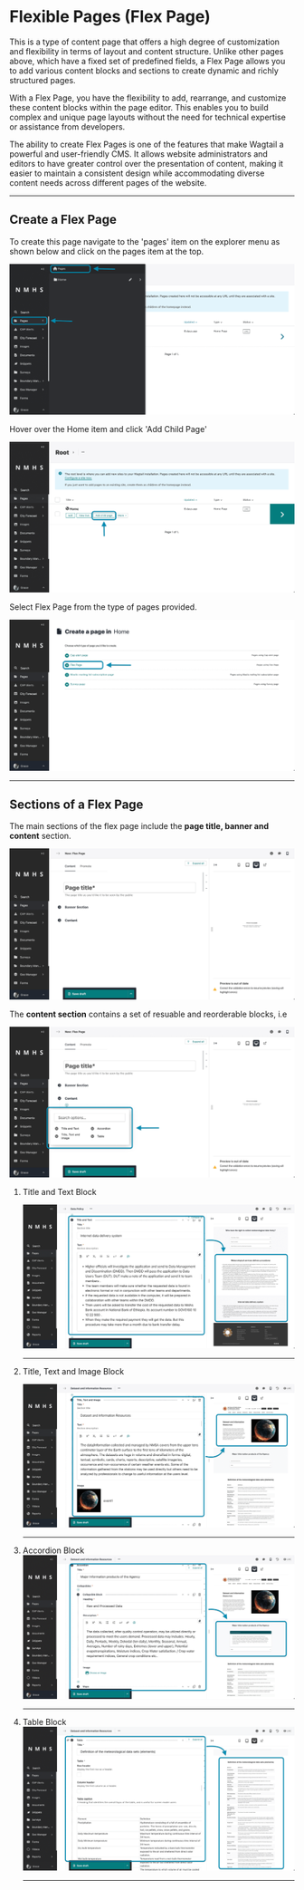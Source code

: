 # Flexible Pages (Flex Page)

This is a type of content page that offers a high degree of customization and flexibility in terms of layout and content structure. Unlike other pages above, which have a fixed set of predefined fields, a Flex Page allows you to add various content blocks and sections to create dynamic and richly structured pages.

With a Flex Page, you have the flexibility to add, rearrange, and customize these content blocks within the page editor. This enables you to build complex and unique page layouts without the need for technical expertise or assistance from developers.

The ability to create Flex Pages is one of the features that make Wagtail a powerful and user-friendly CMS. It allows website administrators and editors to have greater control over the presentation of content, making it easier to maintain a consistent design while accommodating diverse content needs across different pages of the website.

---

## Create a Flex Page

To create this page navigate to the 'pages' item on the explorer menu as shown below and click on the pages item at the top.


![Pages Explorer](../../_static/images/pages/pages_explorer.png "Pages Explorer")

Hover over the Home item and click 'Add Child Page'

![Add Child Page](../../_static/images/pages/add_child_page.png "Add Child Page")

Select Flex Page from the type of pages provided.

![Add Flex Page](../../_static/images/flex_page/add_flex_page.png "Add Flex Page")

---

## Sections of a Flex Page

The main sections of the flex page include the **page title, banner and content** section.

![Flex Page Sections](../../_static/images/flex_page/flex_page_sections.png "Flex Page Sections")

The **content section** contains a set of resuable and reorderable blocks, i.e

![Flex Page Sections](../../_static/images/flex_page/content_panel_sections.png "Flex Page Sections")

1. Title and Text Block

    ![Flex Page Sections](../../_static/images/flex_page/title_text.png "Flex Page Sections")

    ---
2. Title, Text and Image Block

    ![Flex Page Sections](../../_static/images/flex_page/title_text_image.png "Flex Page Sections")

    ---

3. Accordion Block
    ![Flex Page Sections](../../_static/images/flex_page/accordion.png "Flex Page Sections")

    ---

4. Table Block
    ![Flex Page Sections](../../_static/images/flex_page/table.png "Flex Page Sections")

    ---


